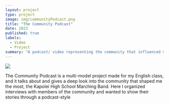 ```yaml
---
layout: project
type: project
image: img/communityPodcast.png
title: "The Community Podcast"
date: 2023
published: true
labels:
  - Video
  - Project
summary: "A podcast/ video representing the community that influenced me the most. "
---
```


<img class="img-fluid" src="img/communityPodcast.png">

The Community Podcast is a multi-model project made for my English class, and it talks about and gives a deep look into the community that shaped me the most, the Kapolei High School Marching Band. Here I organized interviews with members of the community and wanted to show their stories through a podcast-style 
